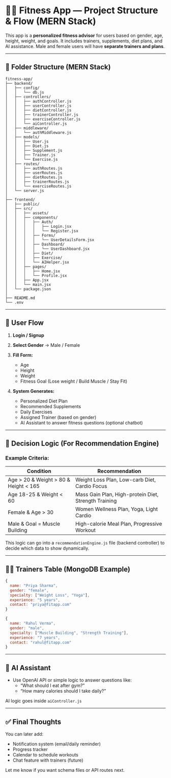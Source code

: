 # 🏋️‍♂️ Fitness App — Project Structure & Flow (MERN Stack)

This app is a **personalized fitness advisor** for users based on gender, age, height, weight, and goals. It includes trainers, supplements, diet plans, and AI assistance. Male and female users will have **separate trainers and plans**.

---

## 📁 Folder Structure (MERN Stack)

```
fitness-app/
├── backend/
│   ├── config/
│   │   └── db.js
│   ├── controllers/
│   │   ├── authController.js
│   │   ├── userController.js
│   │   ├── dietController.js
│   │   ├── trainerController.js
│   │   ├── exerciseController.js
│   │   └── aiController.js
│   ├── middleware/
│   │   └── authMiddleware.js
│   ├── models/
│   │   ├── User.js
│   │   ├── Diet.js
│   │   ├── Supplement.js
│   │   ├── Trainer.js
│   │   └── Exercise.js
│   ├── routes/
│   │   ├── authRoutes.js
│   │   ├── userRoutes.js
│   │   ├── dietRoutes.js
│   │   ├── trainerRoutes.js
│   │   └── exerciseRoutes.js
│   └── server.js
│
├── frontend/
│   ├── public/
│   ├── src/
│   │   ├── assets/
│   │   ├── components/
│   │   │   ├── Auth/
│   │   │   │   ├── Login.jsx
│   │   │   │   └── Register.jsx
│   │   │   ├── Forms/
│   │   │   │   └── UserDetailsForm.jsx
│   │   │   ├── Dashboard/
│   │   │   │   └── UserDashboard.jsx
│   │   │   ├── Diet/
│   │   │   ├── Exercise/
│   │   │   └── AIHelper.jsx
│   │   ├── pages/
│   │   │   ├── Home.jsx
│   │   │   └── Profile.jsx
│   │   ├── App.jsx
│   │   └── main.jsx
│   └── package.json
│
├── README.md
└── .env
```

---

## 👤 User Flow

1. **Login / Signup**
2. **Select Gender** → Male / Female
3. **Fill Form:**
   - Age
   - Height
   - Weight
   - Fitness Goal (Lose weight / Build Muscle / Stay Fit)

4. **System Generates:**
   - Personalized Diet Plan
   - Recommended Supplements
   - Daily Exercises
   - Assigned Trainer (based on gender)
   - AI Assistant to answer fitness questions (optional chatbot)

---

## 🧠 Decision Logic (For Recommendation Engine)

### Example Criteria:

| Condition                          | Recommendation                                 |
|-----------------------------------|------------------------------------------------|
| Age > 20 & Weight > 80 & Height < 165 | Weight Loss Plan, Low-carb Diet, Cardio Focus  |
| Age 18-25 & Weight < 60            | Mass Gain Plan, High-protein Diet, Strength Training |
| Female & Age > 30                  | Women Wellness Plan, Yoga, Light Cardio       |
| Male & Goal = Muscle Building      | High-calorie Meal Plan, Progressive Workout   |

This logic can go into a `recommendationEngine.js` file (backend controller) to decide which data to show dynamically.

---

## 🧑‍🏫 Trainers Table (MongoDB Example)

```js
{
  name: "Priya Sharma",
  gender: "female",
  specialty: ["Weight Loss", "Yoga"],
  experience: "5 years",
  contact: "priya@fitapp.com"
}
```

```js
{
  name: "Rahul Verma",
  gender: "male",
  specialty: ["Muscle Building", "Strength Training"],
  experience: "7 years",
  contact: "rahul@fitapp.com"
}
```

---

## 🤖 AI Assistant
- Use OpenAI API or simple logic to answer questions like:
  - “What should I eat after gym?”
  - “How many calories should I take daily?”

AI logic goes inside `aiController.js`

---

## ✅ Final Thoughts
You can later add:
- Notification system (email/daily reminder)
- Progress tracker
- Calendar to schedule workouts
- Chat feature with trainers (future)

Let me know if you want schema files or API routes next.
